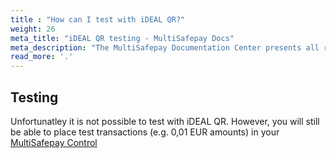```yaml
---
title : "How can I test with iDEAL QR?"
weight: 26
meta_title: "iDEAL QR testing - MultiSafepay Docs"
meta_description: "The MultiSafepay Documentation Center presents all relevant information about our Plugins and API. You can also find support pages for payment methods, tools and general questions as well as the contact details of our Support and Integration Teams."
read_more: '.'
---
```


## Testing

Unfortunatley it is not possible to test with iDEAL QR. However, you will still be able to place test transactions (e.g. 0,01 EUR amounts) in your [MultiSafepay Control](https://merchant.multisafepay.com/)
